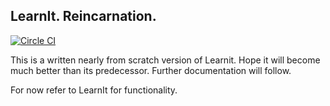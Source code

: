 LearnIt. Reincarnation.
---------------------
[![Circle CI](https://circleci.com/gh/niosus/LearnIt-Reincarnation.svg?style=svg)](https://circleci.com/gh/niosus/LearnIt-Reincarnation)

This is a written nearly from scratch version of Learnit. Hope it will become much better than its predecessor. 
Further documentation will follow.

For now refer to LearnIt for functionality.

